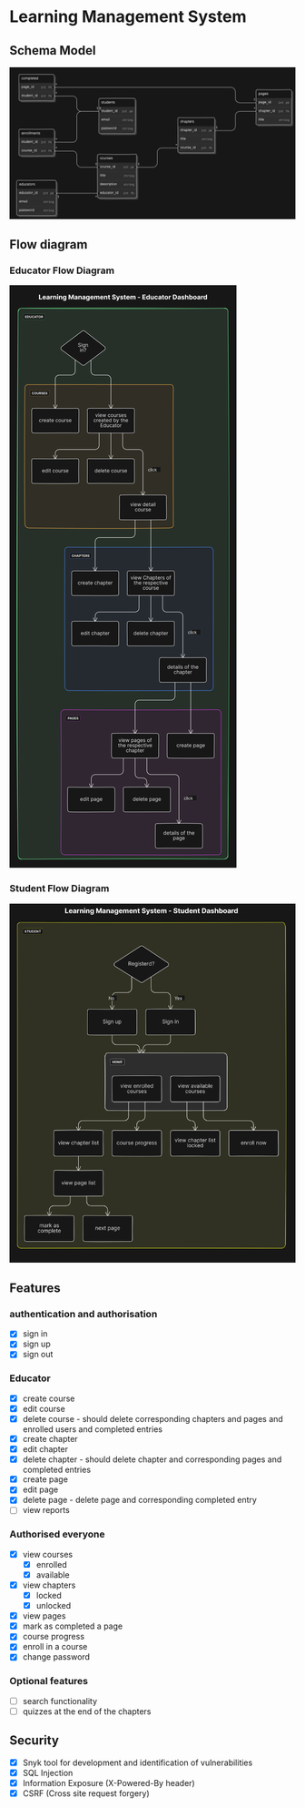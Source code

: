 # Learning Management System

## Schema Model

![schema](./attachments/schema.svg)

## Flow diagram

### Educator Flow Diagram

![educator-flow-diagram](./attachments/educator-flow-diagram.svg)

### Student Flow Diagram

![student-flow-diagram](./attachments/student-flow-diagram.svg)

## Features

### authentication and authorisation

- [x] sign in
- [x] sign up
- [x] sign out

### Educator

- [x] create course
- [x] edit course
- [x] delete course - should delete corresponding chapters and pages and enrolled users and completed entries
- [x] create chapter
- [x] edit chapter
- [x] delete chapter - should delete chapter and corresponding pages and completed entries
- [x] create page
- [x] edit page
- [x] delete page - delete page and corresponding completed entry
- [ ] view reports

### Authorised everyone

- [x] view courses
  - [x] enrolled
  - [x] available
- [x] view chapters
  - [x] locked
  - [x] unlocked
- [x] view pages
- [x] mark as completed a page
- [x] course progress
- [x] enroll in a course
- [x] change password

### Optional features

- [ ] search functionality
- [ ] quizzes at the end of the chapters

## Security

- [x] Snyk tool for development and identification of vulnerabilities
- [x] SQL Injection
- [x] Information Exposure (X-Powered-By header)
- [x] CSRF (Cross site request forgery)
